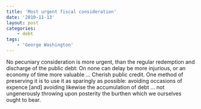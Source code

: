 ```yaml
---
title: 'Most urgent fiscal consideration'
date: '2010-11-13'
layout: post
categories:
    - debt
tags:
    - 'George Washington'
---
```


No pecuniary consideration is more urgent, than the regular redemption and discharge of the public debt: On none can delay be more injurious, or an economy of time more valuable … Cherish public credit. One method of preserving it is to use it as sparingly as possible: avoiding occasions of expence \[and\] avoiding likewise the accumulation of debt … not ungenerously throwing upon posterity the burthen which we ourselves ought to bear.